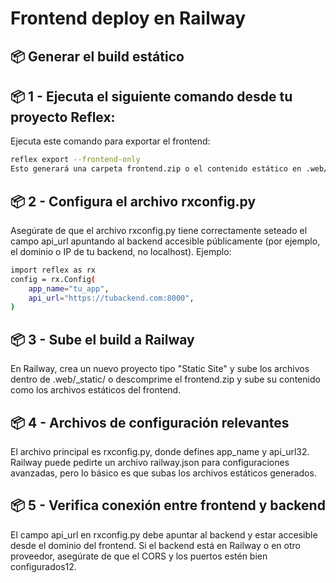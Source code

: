 # Frontend deploy en Railway 
## 📦 Generar el build estático
## 📦 1 - Ejecuta el siguiente comando desde tu proyecto Reflex:
Ejecuta este comando para exportar el frontend:
```bash
reflex export --frontend-only
Esto generará una carpeta frontend.zip o el contenido estático en .web/_static/ si usas la opción --no-zip1.
```

## 📦 2 - Configura el archivo rxconfig.py
Asegúrate de que el archivo rxconfig.py tiene correctamente seteado el campo api_url apuntando al backend accesible públicamente (por ejemplo, el dominio o IP de tu backend, no localhost). Ejemplo:
```bash
import reflex as rx
config = rx.Config(
    app_name="tu_app",
    api_url="https://tubackend.com:8000",
)
```
## 📦 3 - Sube el build a Railway
En Railway, crea un nuevo proyecto tipo "Static Site" y sube los archivos dentro de .web/_static/ o descomprime el frontend.zip y sube su contenido como los archivos estáticos del frontend.
## 📦 4 - Archivos de configuración relevantes
El archivo principal es rxconfig.py, donde defines app_name y api_url32.
Railway puede pedirte un archivo railway.json para configuraciones avanzadas, pero lo básico es que subas los archivos estáticos generados.
## 📦 5 - Verifica conexión entre frontend y backend
El campo api_url en rxconfig.py debe apuntar al backend y estar accesible desde el dominio del frontend. Si el backend está en Railway o en otro proveedor, asegúrate de que el CORS y los puertos estén bien configurados12.
